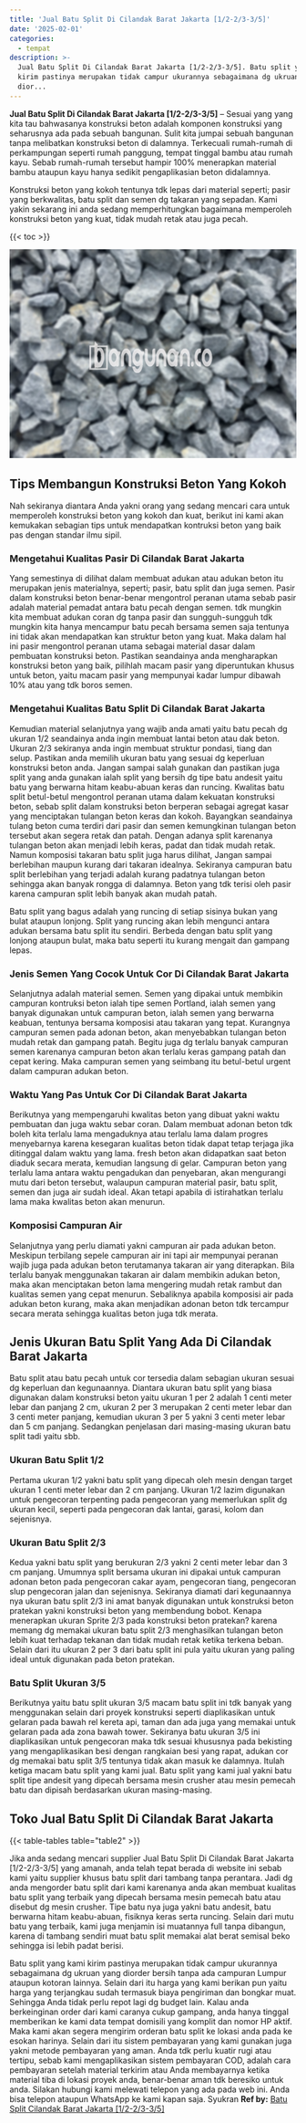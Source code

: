 ```yaml
---
title: 'Jual Batu Split Di Cilandak Barat Jakarta [1/2-2/3-3/5]'
date: '2025-02-01'
categories:
  - tempat
description: >-
  Jual Batu Split Di Cilandak Barat Jakarta [1/2-2/3-3/5]. Batu split yang kami
  kirim pastinya merupakan tidak campur ukurannya sebagaimana dg ukruan yang
  dior...
---
```


**Jual Batu Split Di Cilandak Barat Jakarta \[1/2-2/3-3/5\]** – Sesuai yang yang kita tau bahwasanya konstruksi beton adalah komponen konstruksi yang seharusnya ada pada sebuah bangunan. Sulit kita jumpai sebuah bangunan tanpa melibatkan konstruksi beton di dalamnya. Terkecuali rumah-rumah di perkampungan seperti rumah panggung, tempat tinggal bambu atau rumah kayu. Sebab rumah-rumah tersebut hampir 100% menerapkan material bambu ataupun kayu hanya sedikit pengaplikasian beton didalamnya.

Konstruksi beton yang kokoh tentunya tdk lepas dari material seperti; pasir yang berkwalitas, batu split dan semen dg takaran yang sepadan. Kami yakin sekarang ini anda sedang memperhitungkan bagaimana memperoleh konstruksi beton yang kuat, tidak mudah retak atau juga pecah.

{{< toc >}}

![Jual Batu Split Di Cilandak Barat Jakarta [1/2-2/3-3/5]](/images/jual-batu-split-35.png)

## Tips Membangun Konstruksi Beton Yang Kokoh

Nah sekiranya diantara Anda yakni orang yang sedang mencari cara untuk memperoleh konstruksi beton yang kokoh dan kuat, berikut ini kami akan kemukakan sebagian tips untuk mendapatkan kontruksi beton yang baik pas dengan standar ilmu sipil.

### Mengetahui Kualitas Pasir Di Cilandak Barat Jakarta

Yang semestinya di dilihat dalam membuat adukan atau adukan beton itu merupakan jenis materialnya, seperti; pasir, batu split dan juga semen. Pasir dalam konstruksi beton benar-benar mengontrol peranan utama sebab pasir adalah material pemadat antara batu pecah dengan semen. tdk mungkin kita membuat adukan coran dg tanpa pasir dan sungguh-sungguh tdk mungkin kita hanya mencampur batu pecah bersama semen saja tentunya ini tidak akan mendapatkan kan struktur beton yang kuat. Maka dalam hal ini pasir mengontrol peranan utama sebagai material dasar dalam pembuatan konstruksi beton. Pastikan seandainya anda mengharapkan konstruksi beton yang baik, pilihlah macam pasir yang diperuntukan khusus untuk beton, yaitu macam pasir yang mempunyai kadar lumpur dibawah 10% atau yang tdk boros semen.

### Mengetahui Kualitas Batu Split Di Cilandak Barat Jakarta

Kemudian material selanjutnya yang wajib anda amati yaitu batu pecah dg ukuran 1/2 seandainya anda ingin membuat lantai beton atau dak beton. Ukuran 2/3 sekiranya anda ingin membuat struktur pondasi, tiang dan selup. Pastikan anda memilih ukuran batu yang sesuai dg keperluan konstruksi beton anda. Jangan sampai salah gunakan dan pastikan juga split yang anda gunakan ialah split yang bersih dg tipe batu andesit yaitu batu yang berwarna hitam keabu-abuan keras dan runcing. Kwalitas batu split betul-betul mengontrol peranan utama dalam kekuatan konstruksi beton, sebab split dalam konstruksi beton berperan sebagai agregat kasar yang menciptakan tulangan beton keras dan kokoh. Bayangkan seandainya tulang beton cuma terdiri dari pasir dan semen kemungkinan tulangan beton tersebut akan segera retak dan patah. Dengan adanya split karenanya tulangan beton akan menjadi lebih keras, padat dan tidak mudah retak. Namun komposisi takaran batu split juga harus dilihat, Jangan sampai berlebihan maupun kurang dari takaran idealnya. Sekiranya campuran batu split berlebihan yang terjadi adalah kurang padatnya tulangan beton sehingga akan banyak rongga di dalamnya. Beton yang tdk terisi oleh pasir karena campuran split lebih banyak akan mudah patah.

Batu split yang bagus adalah yang runcing di setiap sisinya bukan yang bulat ataupun lonjong. Split yang runcing akan lebih mengunci antara adukan bersama batu split itu sendiri. Berbeda dengan batu split yang lonjong ataupun bulat, maka batu seperti itu kurang mengait dan gampang lepas.

### Jenis Semen Yang Cocok Untuk Cor Di Cilandak Barat Jakarta

Selanjutnya adalah material semen. Semen yang dipakai untuk membikin campuran kontruksi beton ialah tipe semen Portland, ialah semen yang banyak digunakan untuk campuran beton, ialah semen yang berwarna keabuan, tentunya bersama komposisi atau takaran yang tepat. Kurangnya campuran semen pada adonan beton, akan menyebabkan tulangan beton mudah retak dan gampang patah. Begitu juga dg terlalu banyak campuran semen karenanya campuran beton akan terlalu keras gampang patah dan cepat kering. Maka campuran semen yang seimbang itu betul-betul urgent dalam campuran adukan beton.

### Waktu Yang Pas Untuk Cor Di Cilandak Barat Jakarta

Berikutnya yang mempengaruhi kwalitas beton yang dibuat yakni waktu pembuatan dan juga waktu sebar coran. Dalam membuat adonan beton tdk boleh kita terlalu lama mengaduknya atau terlalu lama dalam progres menyebarnya karena kesegaran kualitas beton tidak dapat tetap terjaga jika ditinggal dalam waktu yang lama. fresh beton akan didapatkan saat beton diaduk secara merata, kemudian langsung di gelar. Campuran beton yang terlalu lama antara waktu pengadukan dan penyebaran, akan mengurangi mutu dari beton tersebut, walaupun campuran material pasir, batu split, semen dan juga air sudah ideal. Akan tetapi apabila di istirahatkan terlalu lama maka kwalitas beton akan menurun.

### Komposisi Campuran Air

Selanjutnya yang perlu diamati yakni campuran air pada adukan beton. Meskipun terbilang sepele campuran air ini tapi air mempunyai peranan wajib juga pada adukan beton terutamanya takaran air yang diterapkan. Bila terlalu banyak menggunakan takaran air dalam membikin adukan beton, maka akan menciptakan beton lama mengering mudah retak rambut dan kualitas semen yang cepat menurun. Sebaliknya apabila komposisi air pada adukan beton kurang, maka akan menjadikan adonan beton tdk tercampur secara merata sehingga kualitas beton juga tdk merata.

## Jenis Ukuran Batu Split Yang Ada Di Cilandak Barat Jakarta

Batu split atau batu pecah untuk cor tersedia dalam sebagian ukuran sesuai dg keperluan dan kegunaannya. Diantara ukuran batu split yang biasa digunakan dalam konstruksi beton yaitu ukuran 1 per 2 adalah 1 centi meter lebar dan panjang 2 cm, ukuran 2 per 3 merupakan 2 centi meter lebar dan 3 centi meter panjang, kemudian ukuran 3 per 5 yakni 3 centi meter lebar dan 5 cm panjang. Sedangkan penjelasan dari masing-masing ukuran batu split tadi yaitu sbb.

### Ukuran Batu Split 1/2

Pertama ukuran 1/2 yakni batu split yang dipecah oleh mesin dengan target ukuran 1 centi meter lebar dan 2 cm panjang. Ukuran 1/2 lazim digunakan untuk pengecoran terpenting pada pengecoran yang memerlukan split dg ukuran kecil, seperti pada pengecoran dak lantai, garasi, kolom dan sejenisnya.

### Ukuran Batu Split 2/3

Kedua yakni batu split yang berukuran 2/3 yakni 2 centi meter lebar dan 3 cm panjang. Umumnya split bersama ukuran ini dipakai untuk campuran adonan beton pada pengecoran cakar ayam, pengecoran tiang, pengecoran slup pengecoran jalan dan sejenisnya. Sekiranya diamati dari kegunaannya nya ukuran batu split 2/3 ini amat banyak digunakan untuk konstruksi beton pratekan yakni konstruksi beton yang membendung bobot. Kenapa menerapkan ukuran Sprite 2/3 pada konstruksi beton pratekan? karena memang dg memakai ukuran batu split 2/3 menghasilkan tulangan beton lebih kuat terhadap tekanan dan tidak mudah retak ketika terkena beban. Selain dari itu ukuran 2 per 3 dari batu split ini pula yaitu ukuran yang paling ideal untuk digunakan pada beton pratekan.

### Batu Split Ukuran 3/5

Berikutnya yaitu batu split ukuran 3/5 macam batu split ini tdk banyak yang menggunakan selain dari proyek konstruksi seperti diaplikasikan untuk gelaran pada bawah rel kereta api, taman dan ada juga yang memakai untuk gelaran pada ada zona bawah tower. Sekiranya batu ukuran 3/5 ini diaplikasikan untuk pengecoran maka tdk sesuai khususnya pada bekisting yang mengaplikasikan besi dengan rangkaian besi yang rapat, adukan cor dg memakai batu split 3/5 tentunya tidak akan masuk ke dalamnya. Itulah ketiga macam batu split yang kami jual. Batu split yang kami jual yakni batu split tipe andesit yang dipecah bersama mesin crusher atau mesin pemecah batu dan dipisah berdasarkan ukuran masing-masing.

## Toko Jual Batu Split Di Cilandak Barat Jakarta

{{< table-tables table="table2" >}}

Jika anda sedang mencari supplier Jual Batu Split Di Cilandak Barat Jakarta \[1/2-2/3-3/5\] yang amanah, anda telah tepat berada di website ini sebab kami yaitu supplier khusus batu split dari tambang tanpa perantara. Jadi dg anda mengorder batu split dari kami karenanya anda akan membuat kualitas batu split yang terbaik yang dipecah bersama mesin pemecah batu atau disebut dg mesin crusher. Tipe batu nya juga yakni batu andesit, batu berwarna hitam keabu-abuan, fisiknya keras serta runcing. Selain dari mutu batu yang terbaik, kami juga menjamin isi muatannya full tanpa dibangun, karena di tambang sendiri muat batu split memakai alat berat semisal beko sehingga isi lebih padat berisi.

Batu split yang kami kirim pastinya merupakan tidak campur ukurannya sebagaimana dg ukruan yang diorder bersih tanpa ada campuran Lumpur ataupun kotoran lainnya. Selain dari itu harga yang kami berikan pun yaitu harga yang terjangkau sudah termasuk biaya pengiriman dan bongkar muat. Sehingga Anda tidak perlu repot lagi dg budget lain. Kalau anda berkeinginan order dari kami caranya cukup gampang, anda hanya tinggal memberikan ke kami data tempat domisili yang komplit dan nomor HP aktif. Maka kami akan segera mengirim orderan batu split ke lokasi anda pada ke esokan harinya. Selain dari itu sistem pembayaran yang kami gunakan juga yakni metode pembayaran yang aman. Anda tdk perlu kuatir rugi atau tertipu, sebab kami mengaplikasikan sistem pembayaran COD, adalah cara pembayaran setelah material terkirim atau Anda membayarnya ketika material tiba di lokasi proyek anda, benar-benar aman tdk beresiko untuk anda. Silakan hubungi kami melewati telepon yang ada pada web ini. Anda bisa telepon ataupun WhatsApp ke kami kapan saja. Syukran
**Ref by:** [Batu Split Cilandak Barat Jakarta [1/2-2/3-3/5]](https://id.wikipedia.org/wiki/Batu)
